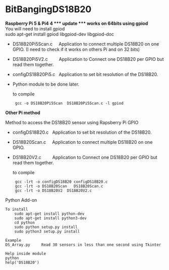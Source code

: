 BitBangingDS18B20
=================



<b> Raspberry Pi 5  &  Pi4 4 *** update *** works on 64bits using gpiod</b><br>
You will need to install gpiod<br>
sudo apt-get install gpiod libgpiod-dev libgpiod-doc<br>

 - DS18B20Pi5Scan.c &nbsp;&nbsp;&nbsp;&nbsp;Application to connect multiple DS18B20 on one GPIO.
   (I need to check if it works on others Pi and on 32 bits)
 - DS18B20Pi5V2.c  &nbsp;&nbsp;&nbsp;&nbsp;&nbsp;&nbsp;&nbsp;&nbsp;Application to Connect one DS18B20 per GPIO but read them together.
 - configDS18B20Pi5.c &nbsp;&nbsp;Application to set bit resolution  of the DS18B20.
 - Python module to be done later.

    to compile
    
        gcc -o DS18B20Pi5Scan  DS18B20Pi5Scan.c -l gpiod

<b> Other Pi  method</b><br>

Method to access the DS18B20 sensor using Rapsberry Pi GPIO

 - configDS18B20.c &nbsp;&nbsp;Application to set bit resolution  of the DS18B20.
 - DS18B20Scan.c &nbsp;&nbsp;&nbsp;&nbsp;Application to connect multiple DS18B20 on one GPIO.
 - DS18B20V2.c &nbsp;&nbsp;&nbsp;&nbsp;&nbsp;&nbsp;&nbsp;&nbsp;Application to Connect one DS18B20 per GPIO but read them together.

    to compile
    
        gcc -lrt -o configDS18B20 configDS18B20.c
        gcc -lrt -o DS18B20Scan   DS18B20Scan.c
        gcc -lrt -o DS18B20V2  DS18B20V2.c

Python Add-on

    To install
        sudo apt-get install python-dev
        sudo apt-get install python3-dev
        cd python
        sudo python setup.py install
        sudo python3 setup.py install

    Example
	DS_Array.py     Read 30 sensors in less than one second using Tkinter

    Help inside module
	python
	help('DS18B20')

